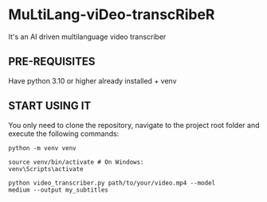 # MuLtiLang-viDeo-transcRibeR
It's an AI driven multilanguage video transcriber

## PRE-REQUISITES
Have python 3.10 or higher already installed + venv

## START USING IT
You only need to clone the repository, navigate to the project root folder and execute the following commands:

<code>python -m venv venv</code>

<code>source venv/bin/activate  # On Windows: venv\Scripts\activate</code>

<code>python video_transcriber.py path/to/your/video.mp4 --model medium --output my_subtitles</code>


